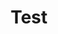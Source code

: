---
title: Test
url_shop: /test/
url_guide: /test/
primary*button*url: /test/
primary*button*title: Test
secondary*button*url: /test/
secondary*button*title: Test
core: ""
certifications: []
sku: []
essentials_title: "test"
---